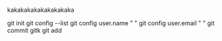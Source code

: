kakakakakakakakakaka

git init
git config --list
git config user.name " "
git config user.email " "
git commit
gitk
git add 

